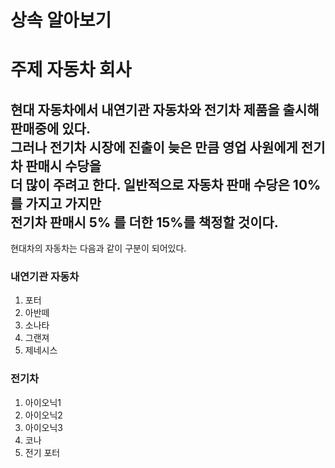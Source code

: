 # 상속 알아보기

# 주제 자동차 회사

현대 자동차에서 내연기관 자동차와 전기차 제품을 출시해 판매중에 있다.<br>
그러나 전기차 시장에 진출이 늦은 만큼 영업 사원에게 전기차 판매시 수당을<br>
더 많이 주려고 한다. 일반적으로 자동차 판매 수당은 10%를 가지고 가지만<br>
전기차 판매시 5% 를 더한 15%를 책정할 것이다.
---

현대차의 자동차는 다음과 같이 구분이 되어있다.

### 내연기관 자동차
1. 포터
2. 아반떼
3. 소나타
4. 그랜져
5. 제네시스

### 전기차
1. 아이오닉1
2. 아이오닉2
3. 아이오닉3
4. 코나
5. 전기 포터

